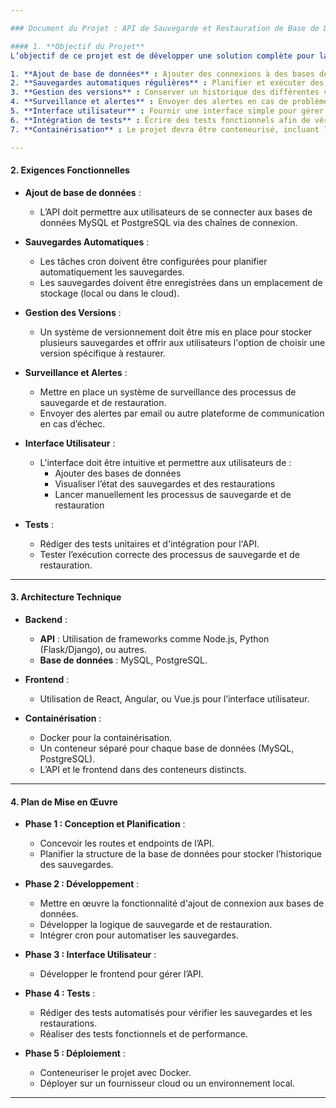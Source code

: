 ```yaml
---

### Document du Projet : API de Sauvegarde et Restauration de Base de Données

#### 1. **Objectif du Projet**
L’objectif de ce projet est de développer une solution complète pour la gestion des sauvegardes et de la restauration de bases de données sous forme d’une API REST. Cette solution devra répondre aux besoins suivants :

1. **Ajout de base de données** : Ajouter des connexions à des bases de données (MySQL, PostgreSQL).
2. **Sauvegardes automatiques régulières** : Planifier et exécuter des sauvegardes périodiques à l’aide de cron et des utilitaires systèmes pour MySQL et PostgreSQL.
3. **Gestion des versions** : Conserver un historique des différentes versions sauvegardées, avec la possibilité de choisir la version à restaurer.
4. **Surveillance et alertes** : Envoyer des alertes en cas de problème lors du processus de sauvegarde ou de restauration.
5. **Interface utilisateur** : Fournir une interface simple pour gérer facilement les processus de sauvegarde et de restauration.
6. **Intégration de tests** : Écrire des tests fonctionnels afin de vérifier le bon fonctionnement de l’API ainsi que l’exécution correcte des sauvegardes et des restaurations.
7. **Containérisation** : Le projet devra être conteneurisé, incluant l’API, une base MySQL, une base PostgreSQL et le frontend (si applicable).

---
```


#### 2. **Exigences Fonctionnelles**
- **Ajout de base de données** :
  - L’API doit permettre aux utilisateurs de se connecter aux bases de données MySQL et PostgreSQL via des chaînes de connexion.
  
- **Sauvegardes Automatiques** :
  - Les tâches cron doivent être configurées pour planifier automatiquement les sauvegardes.
  - Les sauvegardes doivent être enregistrées dans un emplacement de stockage (local ou dans le cloud).
  
- **Gestion des Versions** :
  - Un système de versionnement doit être mis en place pour stocker plusieurs sauvegardes et offrir aux utilisateurs l'option de choisir une version spécifique à restaurer.

- **Surveillance et Alertes** :
  - Mettre en place un système de surveillance des processus de sauvegarde et de restauration.
  - Envoyer des alertes par email ou autre plateforme de communication en cas d’échec.

- **Interface Utilisateur** :
  - L'interface doit être intuitive et permettre aux utilisateurs de :
    - Ajouter des bases de données
    - Visualiser l’état des sauvegardes et des restaurations
    - Lancer manuellement les processus de sauvegarde et de restauration
    
- **Tests** :
  - Rédiger des tests unitaires et d'intégration pour l'API.
  - Tester l’exécution correcte des processus de sauvegarde et de restauration.

---

#### 3. **Architecture Technique**
- **Backend** :
  - **API** : Utilisation de frameworks comme Node.js, Python (Flask/Django), ou autres.
  - **Base de données** : MySQL, PostgreSQL.

- **Frontend** :
  - Utilisation de React, Angular, ou Vue.js pour l’interface utilisateur.

- **Containérisation** :
  - Docker pour la containérisation.
  - Un conteneur séparé pour chaque base de données (MySQL, PostgreSQL).
  - L’API et le frontend dans des conteneurs distincts.

---

#### 4. **Plan de Mise en Œuvre**
- **Phase 1 : Conception et Planification** :
  - Concevoir les routes et endpoints de l’API.
  - Planifier la structure de la base de données pour stocker l’historique des sauvegardes.
  
- **Phase 2 : Développement** :
  - Mettre en œuvre la fonctionnalité d'ajout de connexion aux bases de données.
  - Développer la logique de sauvegarde et de restauration.
  - Intégrer cron pour automatiser les sauvegardes.

- **Phase 3 : Interface Utilisateur** :
  - Développer le frontend pour gérer l’API.

- **Phase 4 : Tests** :
  - Rédiger des tests automatisés pour vérifier les sauvegardes et les restaurations.
  - Réaliser des tests fonctionnels et de performance.

- **Phase 5 : Déploiement** :
  - Conteneuriser le projet avec Docker.
  - Déployer sur un fournisseur cloud ou un environnement local.

---
